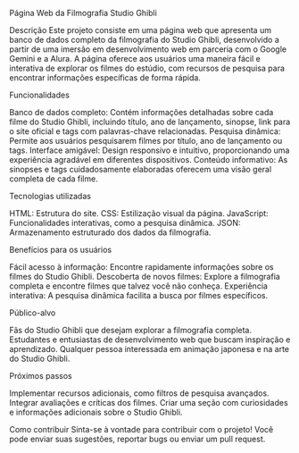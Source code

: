 Página Web da Filmografia Studio Ghibli

Descrição
Este projeto consiste em uma página web que apresenta um banco de dados completo da filmografia do Studio Ghibli, desenvolvido a partir de uma imersão em desenvolvimento web em parceria com o Google Gemini e a Alura. A página oferece aos usuários uma maneira fácil e interativa de explorar os filmes do estúdio, com recursos de pesquisa para encontrar informações específicas de forma rápida.

Funcionalidades

Banco de dados completo: Contém informações detalhadas sobre cada filme do Studio Ghibli, incluindo título, ano de lançamento, sinopse, link para o site oficial e tags com palavras-chave relacionadas.
Pesquisa dinâmica: Permite aos usuários pesquisarem filmes por título, ano de lançamento ou tags.
Interface amigável: Design responsivo e intuitivo, proporcionando uma experiência agradável em diferentes dispositivos.
Conteúdo informativo: As sinopses e tags cuidadosamente elaboradas oferecem uma visão geral completa de cada filme.

Tecnologias utilizadas

HTML: Estrutura do site.
CSS: Estilização visual da página.
JavaScript: Funcionalidades interativas, como a pesquisa dinâmica.
JSON: Armazenamento estruturado dos dados da filmografia.

Benefícios para os usuários

Fácil acesso à informação: Encontre rapidamente informações sobre os filmes do Studio Ghibli.
Descoberta de novos filmes: Explore a filmografia completa e encontre filmes que talvez você não conheça.
Experiência interativa: A pesquisa dinâmica facilita a busca por filmes específicos.

Público-alvo

Fãs do Studio Ghibli que desejam explorar a filmografia completa.
Estudantes e entusiastas de desenvolvimento web que buscam inspiração e aprendizado.
Qualquer pessoa interessada em animação japonesa e na arte do Studio Ghibli.

Próximos passos

Implementar recursos adicionais, como filtros de pesquisa avançados.
Integrar avaliações e críticas dos filmes.
Criar uma seção com curiosidades e informações adicionais sobre o Studio Ghibli.

Como contribuir
Sinta-se à vontade para contribuir com o projeto! Você pode enviar suas sugestões, reportar bugs ou enviar um pull request. 
